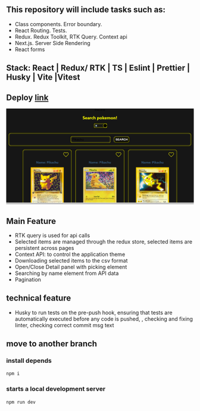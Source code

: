 ## This repository will include tasks such as:
- Class components. Error boundary.
- React Routing. Tests.
- Redux. Redux Toolkit, RTK Query. Context api
- Next.js. Server Side Rendering
- React forms

## Stack: React | Redux/ RTK | TS | Eslint | Prettier | Husky | Vite |Vitest
## Deploy [link](react-ts-pokemon.netlify.app)

![alt text](image.png)

## Main Feature
- RTK query is used for api calls 
- Selected items are managed through the redux store, selected items are persistent across pages
- Context API: to control the application theme
- Downloading selected items to the csv format
- Open/Close Detail panel with picking element
- Searching by name element from API data
- Pagination

## technical feature
- Husky to run tests on the pre-push hook, ensuring that tests are automatically executed before any code is pushed, , checking and fixing linter, checking correct commit msg text

## move to another branch
### install depends
```bash
npm i
```
### starts a local development server
```bash
npm run dev
```